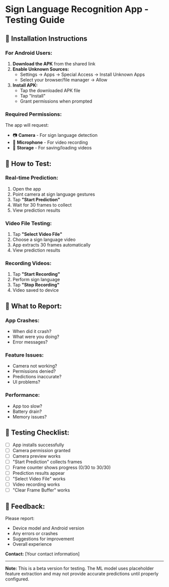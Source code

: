 # Sign Language Recognition App - Testing Guide

## 📱 **Installation Instructions**

### **For Android Users:**
1. **Download the APK** from the shared link
2. **Enable Unknown Sources:**
   - Settings → Apps → Special Access → Install Unknown Apps
   - Select your browser/file manager → Allow
3. **Install APK:**
   - Tap the downloaded APK file
   - Tap "Install"
   - Grant permissions when prompted

### **Required Permissions:**
The app will request:
- 📷 **Camera** - For sign language detection
- 🎤 **Microphone** - For video recording
- 📁 **Storage** - For saving/loading videos

## 🎯 **How to Test:**

### **Real-time Prediction:**
1. Open the app
2. Point camera at sign language gestures
3. Tap **"Start Prediction"**
4. Wait for 30 frames to collect
5. View prediction results

### **Video File Testing:**
1. Tap **"Select Video File"**
2. Choose a sign language video
3. App extracts 30 frames automatically
4. View prediction results

### **Recording Videos:**
1. Tap **"Start Recording"**
2. Perform sign language
3. Tap **"Stop Recording"**
4. Video saved to device

## 🐛 **What to Report:**

### **App Crashes:**
- When did it crash?
- What were you doing?
- Error messages?

### **Feature Issues:**
- Camera not working?
- Permissions denied?
- Predictions inaccurate?
- UI problems?

### **Performance:**
- App too slow?
- Battery drain?
- Memory issues?

## 📝 **Testing Checklist:**

- [ ] App installs successfully
- [ ] Camera permission granted
- [ ] Camera preview works
- [ ] "Start Prediction" collects frames
- [ ] Frame counter shows progress (0/30 to 30/30)
- [ ] Prediction results appear
- [ ] "Select Video File" works
- [ ] Video recording works
- [ ] "Clear Frame Buffer" works

## 💬 **Feedback:**
Please report:
- Device model and Android version
- Any errors or crashes
- Suggestions for improvement
- Overall experience

**Contact:** [Your contact information]

---
**Note:** This is a beta version for testing. The ML model uses placeholder feature extraction and may not provide accurate predictions until properly configured.
